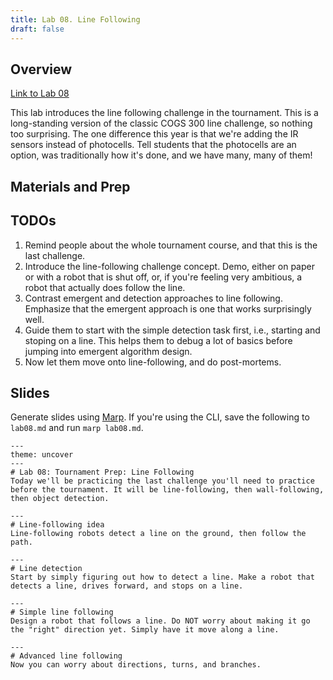 ```yaml
---
title: Lab 08. Line Following 
draft: false
---
```


## Overview
[Link to Lab 08](/labs/lab08)

This lab introduces the line following challenge in the tournament. This is a long-standing version of the classic COGS 300 line challenge, so nothing too surprising. The one difference this year is that we're adding the IR sensors instead of photocells. Tell students that the photocells are an option, was traditionally how it's done, and we have many, many of them!

## Materials and Prep

## TODOs
1. Remind people about the whole tournament course, and that this is the last challenge.
2. Introduce the line-following challenge concept. Demo, either on paper or with a robot that is shut off, or, if you're feeling very ambitious, a robot that actually does follow the line.
3. Contrast emergent and detection approaches to line following. Emphasize that the emergent approach is one that works surprisingly well.
4. Guide them to start with the simple detection task first, i.e., starting and stoping on a line. This helps them to debug a lot of basics before jumping into emergent algorithm design.
5. Now let them move onto line-following, and do post-mortems.


## Slides

Generate slides using [Marp](https://github.com/marp-team/marp-cli). If you're using the CLI, save the following to `lab08.md` and run `marp lab08.md`.


```mdx
---
theme: uncover
---
# Lab 08: Tournament Prep: Line Following
Today we'll be practicing the last challenge you'll need to practice before the tournament. It will be line-following, then wall-following, then object detection.

---
# Line-following idea
Line-following robots detect a line on the ground, then follow the path.

---
# Line detection
Start by simply figuring out how to detect a line. Make a robot that detects a line, drives forward, and stops on a line.

---
# Simple line following
Design a robot that follows a line. Do NOT worry about making it go the "right" direction yet. Simply have it move along a line.

---
# Advanced line following
Now you can worry about directions, turns, and branches.


```
